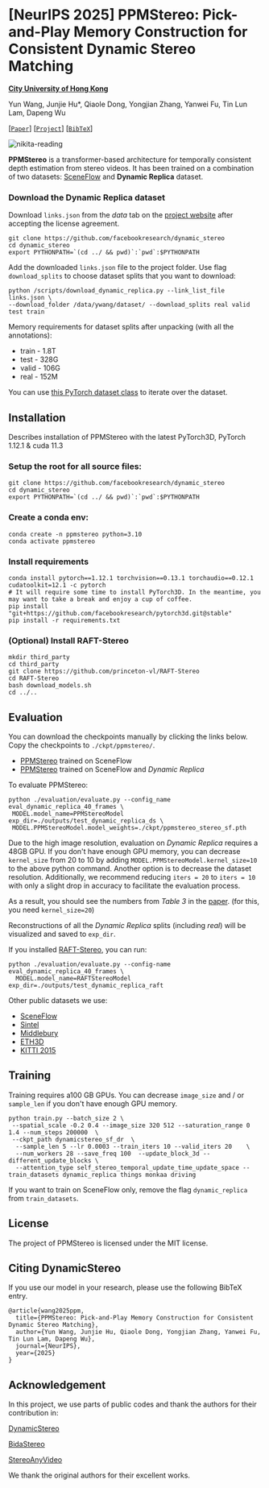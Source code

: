 # [NeurIPS 2025] PPMStereo: Pick-and-Play Memory Construction for Consistent Dynamic Stereo Matching

**[City University of Hong Kong](https://www.cityu.edu.hk/en)**

Yun Wang, Junjie Hu*, Qiaole Dong, Yongjian Zhang, Yanwei Fu, Tin Lun Lam, Dapeng Wu

[[`Paper`](https://research.facebook.com/publications/dynamicstereo-consistent-dynamic-depth-from-stereo-videos/)] [[`Project`](https://dynamic-stereo.github.io/)] [[`BibTeX`](#citing-dynamicstereo)]

![nikita-reading](https://user-images.githubusercontent.com/37815420/236242052-e72d5605-1ab2-426c-ae8d-5c8a86d5252c.gif)

**PPMStereo** is a transformer-based architecture for temporally consistent depth estimation from stereo videos. It has been trained on a combination of two datasets: [SceneFlow](https://lmb.informatik.uni-freiburg.de/resources/datasets/SceneFlowDatasets.en.html) and **Dynamic Replica** dataset.

### Download the Dynamic Replica dataset
Download `links.json` from the *data* tab on the [project website](https://dynamic-stereo.github.io/) after accepting the license agreement.
```
git clone https://github.com/facebookresearch/dynamic_stereo
cd dynamic_stereo
export PYTHONPATH=`(cd ../ && pwd)`:`pwd`:$PYTHONPATH
```
Add the downloaded `links.json` file to the project folder. Use flag `download_splits` to choose dataset splits that you want to download: 
```
python /scripts/download_dynamic_replica.py --link_list_file links.json \
--download_folder /data/ywang/dataset/ --download_splits real valid test train
```

Memory requirements for dataset splits after unpacking (with all the annotations):
- train - 1.8T
- test - 328G
- valid - 106G
- real - 152M

You can use [this PyTorch dataset class](https://github.com/facebookresearch/dynamic_stereo/blob/dfe2907faf41b810e6bb0c146777d81cb48cb4f5/datasets/dynamic_stereo_datasets.py#L287) to iterate over the dataset.

## Installation

Describes installation of PPMStereo with the latest PyTorch3D, PyTorch 1.12.1 & cuda 11.3

### Setup the root for all source files:
```
git clone https://github.com/facebookresearch/dynamic_stereo
cd dynamic_stereo
export PYTHONPATH=`(cd ../ && pwd)`:`pwd`:$PYTHONPATH
```
### Create a conda env:
```
conda create -n ppmstereo python=3.10
conda activate ppmstereo
```
### Install requirements
```
conda install pytorch==1.12.1 torchvision==0.13.1 torchaudio==0.12.1 cudatoolkit=12.1 -c pytorch
# It will require some time to install PyTorch3D. In the meantime, you may want to take a break and enjoy a cup of coffee.
pip install "git+https://github.com/facebookresearch/pytorch3d.git@stable"
pip install -r requirements.txt
```

### (Optional) Install RAFT-Stereo
```
mkdir third_party
cd third_party
git clone https://github.com/princeton-vl/RAFT-Stereo
cd RAFT-Stereo
bash download_models.sh
cd ../..
```



## Evaluation

You can  download the checkpoints manually by clicking the links below. Copy the checkpoints to `./ckpt/ppmstereo/`.

- [PPMStereo](https://dl.fbaipublicfiles.com/dynamic_replica_v1/dynamic_stereo_sf.pth) trained on SceneFlow
- [PPMStereo](https://dl.fbaipublicfiles.com/dynamic_replica_v1/dynamic_stereo_dr_sf.pth) trained on SceneFlow and *Dynamic Replica*

To evaluate PPMStereo:
```
python ./evaluation/evaluate.py --config_name eval_dynamic_replica_40_frames \
 MODEL.model_name=PPMStereoModel exp_dir=./outputs/test_dynamic_replica_ds \
 MODEL.PPMStereoModel.model_weights=./ckpt/ppmstereo_stereo_sf.pth 
```
Due to the high image resolution, evaluation on *Dynamic Replica* requires a 48GB GPU. If you don't have enough GPU memory, you can decrease `kernel_size` from 20 to 10 by adding `MODEL.PPMStereoModel.kernel_size=10` to the above python command. Another option is to decrease the dataset resolution. Additionally, we recommend reducing `iters = 20` to `iters = 10` with only a slight drop in accuracy to facilitate the evaluation process.

As a result, you should see the numbers from *Table 3* in the [paper](https://arxiv.org/pdf/2305.02296.pdf). (for this, you need `kernel_size=20`)

Reconstructions of all the *Dynamic Replica* splits (including *real*) will be visualized and saved to `exp_dir`.

If you installed [RAFT-Stereo](https://github.com/princeton-vl/RAFT-Stereo), you can run:
```
python ./evaluation/evaluate.py --config-name eval_dynamic_replica_40_frames \
  MODEL.model_name=RAFTStereoModel exp_dir=./outputs/test_dynamic_replica_raft
```

Other public datasets we use: 
 - [SceneFlow](https://lmb.informatik.uni-freiburg.de/resources/datasets/SceneFlowDatasets.en.html)
 - [Sintel](http://sintel.is.tue.mpg.de/stereo)
 - [Middlebury](https://vision.middlebury.edu/stereo/data/)
 - [ETH3D](https://www.eth3d.net/datasets#low-res-two-view-training-data)
 - [KITTI 2015](http://www.cvlibs.net/datasets/kitti/eval_stereo.php) 

## Training
Training requires a100 GB GPUs. You can decrease `image_size` and / or `sample_len` if you don't have enough GPU memory.
```
python train.py --batch_size 2 \
 --spatial_scale -0.2 0.4 --image_size 320 512 --saturation_range 0 1.4 --num_steps 200000  \
 --ckpt_path dynamicstereo_sf_dr  \
  --sample_len 5 --lr 0.0003 --train_iters 10 --valid_iters 20    \
  --num_workers 28 --save_freq 100  --update_block_3d --different_update_blocks \
  --attention_type self_stereo_temporal_update_time_update_space --train_datasets dynamic_replica things monkaa driving
```
If you want to train on SceneFlow only, remove the flag `dynamic_replica` from `train_datasets`.

## License
The project of PPMStereo is licensed under the MIT license.


## Citing DynamicStereo
If you use our model in your research, please use the following BibTeX entry.
```
@article{wang2025ppm,
  title={PPMStereo: Pick-and-Play Memory Construction for Consistent Dynamic Stereo Matching},
  author={Yun Wang, Junjie Hu, Qiaole Dong, Yongjian Zhang, Yanwei Fu, Tin Lun Lam, Dapeng Wu},
  journal={NeurIPS},
  year={2025}
}
```
## Acknowledgement
In this project, we use parts of public codes and thank the authors for their contribution in: 

[DynamicStereo](https://github.com/facebookresearch/dynamic_stereo)

[BidaStereo](https://github.com/TomTomTommi/bidastereo)

[StereoAnyVideo](https://github.com/TomTomTommi/stereoanyvideo)

We thank the original authors for their excellent works.
